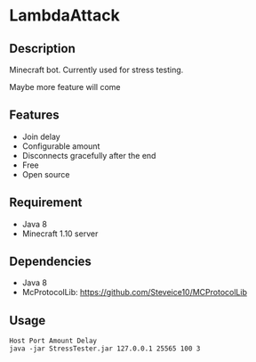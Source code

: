 # LambdaAttack

## Description

Minecraft bot. Currently used for stress testing.

Maybe more feature will come

## Features

* Join delay
* Configurable amount
* Disconnects gracefully after the end
* Free
* Open source

## Requirement

* Java 8
* Minecraft 1.10 server

## Dependencies

* Java 8
* McProtocolLib: https://github.com/Steveice10/MCProtocolLib

## Usage

    Host Port Amount Delay
    java -jar StressTester.jar 127.0.0.1 25565 100 3
